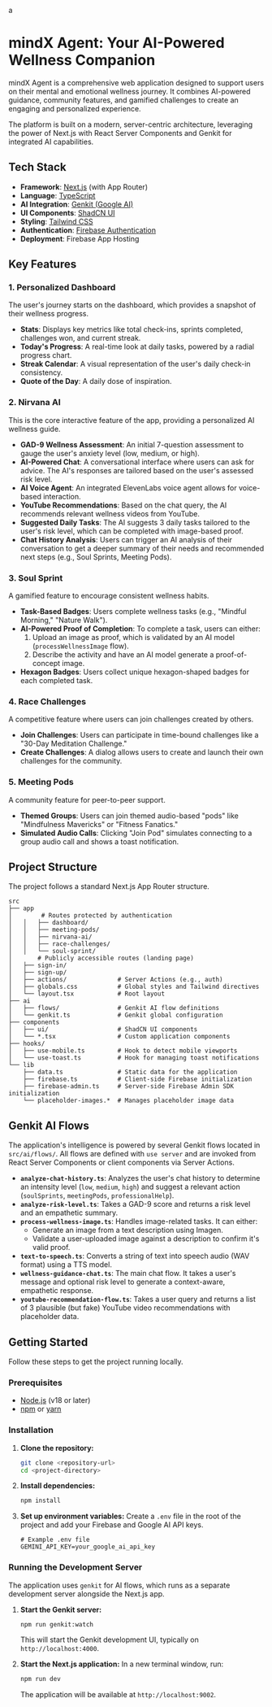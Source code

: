  a
# mindX Agent: Your AI-Powered Wellness Companion

mindX Agent is a comprehensive web application designed to support users on their mental and emotional wellness journey. It combines AI-powered guidance, community features, and gamified challenges to create an engaging and personalized experience.

The platform is built on a modern, server-centric architecture, leveraging the power of Next.js with React Server Components and Genkit for integrated AI capabilities.

## Tech Stack

- **Framework**: [Next.js](https://nextjs.org/) (with App Router)
- **Language**: [TypeScript](https://www.typescriptlang.org/)
- **AI Integration**: [Genkit (Google AI)](https://firebase.google.com/docs/genkit)
- **UI Components**: [ShadCN UI](https://ui.shadcn.com/)
- **Styling**: [Tailwind CSS](https://tailwindcss.com/)
- **Authentication**: [Firebase Authentication](https://firebase.google.com/docs/auth)
- **Deployment**: Firebase App Hosting

## Key Features

### 1. Personalized Dashboard
The user's journey starts on the dashboard, which provides a snapshot of their wellness progress.
- **Stats**: Displays key metrics like total check-ins, sprints completed, challenges won, and current streak.
- **Today's Progress**: A real-time look at daily tasks, powered by a radial progress chart.
- **Streak Calendar**: A visual representation of the user's daily check-in consistency.
- **Quote of the Day**: A daily dose of inspiration.

### 2. Nirvana AI
This is the core interactive feature of the app, providing a personalized AI wellness guide.
- **GAD-9 Wellness Assessment**: An initial 7-question assessment to gauge the user's anxiety level (low, medium, or high).
- **AI-Powered Chat**: A conversational interface where users can ask for advice. The AI's responses are tailored based on the user's assessed risk level.
- **AI Voice Agent**: An integrated ElevenLabs voice agent allows for voice-based interaction.
- **YouTube Recommendations**: Based on the chat query, the AI recommends relevant wellness videos from YouTube.
- **Suggested Daily Tasks**: The AI suggests 3 daily tasks tailored to the user's risk level, which can be completed with image-based proof.
- **Chat History Analysis**: Users can trigger an AI analysis of their conversation to get a deeper summary of their needs and recommended next steps (e.g., Soul Sprints, Meeting Pods).

### 3. Soul Sprint
A gamified feature to encourage consistent wellness habits.
- **Task-Based Badges**: Users complete wellness tasks (e.g., "Mindful Morning," "Nature Walk").
- **AI-Powered Proof of Completion**: To complete a task, users can either:
  1.  Upload an image as proof, which is validated by an AI model (`processWellnessImage` flow).
  2.  Describe the activity and have an AI model generate a proof-of-concept image.
- **Hexagon Badges**: Users collect unique hexagon-shaped badges for each completed task.

### 4. Race Challenges
A competitive feature where users can join challenges created by others.
- **Join Challenges**: Users can participate in time-bound challenges like a "30-Day Meditation Challenge."
- **Create Challenges**: A dialog allows users to create and launch their own challenges for the community.

### 5. Meeting Pods
A community feature for peer-to-peer support.
- **Themed Groups**: Users can join themed audio-based "pods" like "Mindfulness Mavericks" or "Fitness Fanatics."
- **Simulated Audio Calls**: Clicking "Join Pod" simulates connecting to a group audio call and shows a toast notification.

## Project Structure

The project follows a standard Next.js App Router structure.

```
src
├── app
│        # Routes protected by authentication
│   │   ├── dashboard/
│   │   ├── meeting-pods/
│   │   ├── nirvana-ai/
│   │   ├── race-challenges/
│   │   └── soul-sprint/
│       # Publicly accessible routes (landing page)
│   ├── sign-in/
│   ├── sign-up/
│   ├── actions/              # Server Actions (e.g., auth)
│   ├── globals.css           # Global styles and Tailwind directives
│   └── layout.tsx            # Root layout
├── ai
│   ├── flows/                # Genkit AI flow definitions
│   └── genkit.ts             # Genkit global configuration
├── components
│   ├── ui/                   # ShadCN UI components
│   └── *.tsx                 # Custom application components
├── hooks/
│   ├── use-mobile.ts         # Hook to detect mobile viewports
│   └── use-toast.ts          # Hook for managing toast notifications
└── lib
    ├── data.ts               # Static data for the application
    ├── firebase.ts           # Client-side Firebase initialization
    ├── firebase-admin.ts     # Server-side Firebase Admin SDK initialization
    └── placeholder-images.*  # Manages placeholder image data
```

## Genkit AI Flows

The application's intelligence is powered by several Genkit flows located in `src/ai/flows/`. All flows are defined with `use server` and are invoked from React Server Components or client components via Server Actions.

- **`analyze-chat-history.ts`**: Analyzes the user's chat history to determine an intensity level (`low`, `medium`, `high`) and suggest a relevant action (`soulSprints`, `meetingPods`, `professionalHelp`).
- **`analyze-risk-level.ts`**: Takes a GAD-9 score and returns a risk level and an empathetic summary.
- **`process-wellness-image.ts`**: Handles image-related tasks. It can either:
  - Generate an image from a text description using Imagen.
  - Validate a user-uploaded image against a description to confirm it's valid proof.
- **`text-to-speech.ts`**: Converts a string of text into speech audio (WAV format) using a TTS model.
- **`wellness-guidance-chat.ts`**: The main chat flow. It takes a user's message and optional risk level to generate a context-aware, empathetic response.
- **`youtube-recommendation-flow.ts`**: Takes a user query and returns a list of 3 plausible (but fake) YouTube video recommendations with placeholder data.

## Getting Started

Follow these steps to get the project running locally.

### Prerequisites

- [Node.js](https://nodejs.org/en) (v18 or later)
- [npm](https://www.npmjs.com/) or [yarn](https://yarnpkg.com/)

### Installation

1.  **Clone the repository:**
    ```bash
    git clone <repository-url>
    cd <project-directory>
    ```

2.  **Install dependencies:**
    ```bash
    npm install
    ```

3.  **Set up environment variables:**
    Create a `.env` file in the root of the project and add your Firebase and Google AI API keys.
    ```
    # Example .env file
    GEMINI_API_KEY=your_google_ai_api_key
    ```

### Running the Development Server

The application uses `genkit` for AI flows, which runs as a separate development server alongside the Next.js app.

1.  **Start the Genkit server:**
    ```bash
    npm run genkit:watch
    ```
    This will start the Genkit development UI, typically on `http://localhost:4000`.

2.  **Start the Next.js application:**
    In a new terminal window, run:
    ```bash
    npm run dev
    ```
    The application will be available at `http://localhost:9002`.

